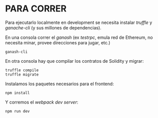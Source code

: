 # PARA CORRER
Para ejecutarlo localmente en development se necesita instalar _truffle_ y _ganache-cli_ (y sus millones de dependencias).

En una consola correr el _ganash_ (ex _testrpc_, emula red de Ethereum, no necesita minar, provee direcciones para jugar, etc.)
```
ganash-cli
```

En otra consola hay que compilar los contratos de Solidity y migrar:
```
truffle compile
truffle migrate
```

Instalamos los paquetes necesarios para el frontend:
```
npm install
```

Y corremos el _webpack dev server_:
```
npm run dev
```
